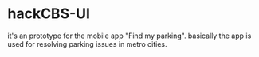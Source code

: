 # hackCBS-UI
it's an prototype for the mobile app "Find my parking".
basically the app is used for resolving parking issues in metro cities. 


